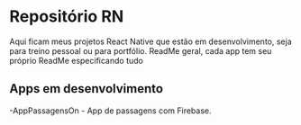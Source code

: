 # Repositório RN

Aqui ficam meus projetos React Native que estão em desenvolvimento, seja para treino pessoal ou para portfólio.
ReadMe geral, cada app tem seu próprio ReadMe especificando tudo

## Apps em desenvolvimento

-AppPassagensOn - App de passagens com Firebase.

